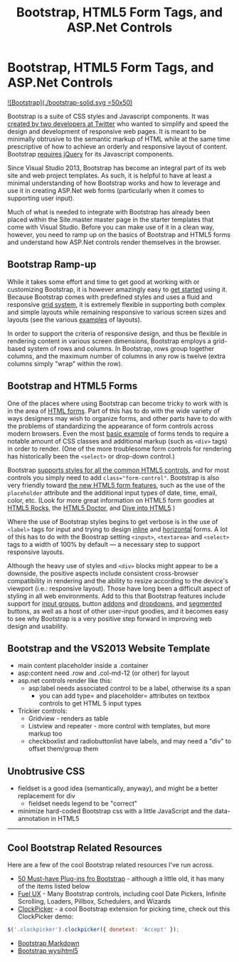 ﻿---
title: Bootstrap, HTML5 Form Tags, and ASP.Net Controls
---
# Bootstrap, HTML5 Form Tags, and ASP.Net Controls

[![Bootstrap](./bootstrap-solid.svg =50x50)](http://getbootstrap.com/about/#brand)

Bootstrap is a suite of CSS styles and Javascript components. It was [created by two developers at Twitter](http://getbootstrap.com/about/) who wanted to simplify and speed the design and development of responsive web pages. It is meant to be minimally obtrusive to the semantic markup of HTML while at the same time prescriptive of how to achieve an orderly and responsive layout of content. Bootstrap [requires jQuery](http://getbootstrap.com/getting-started/#whats-included) for its Javascript components.

Since Visual Studio 2013, Bootstrap has become an integral part of its web site and web project templates. As such, it is helpful to have at least a minimal understanding of how Bootstrap works and how to leverage and use it in creating ASP.Net web forms (particularly when it comes to supporting user input).

Much of what is needed to integrate with Bootstrap has already been placed within the Site.master master page in the starter templates that come with Visual Studio. Before you can make use of it in a clean way, however, you need to ramp up on the basics of Bootstrap and HTML5 forms and understand how ASP.Net controls render themselves in the browser.

## Bootstrap Ramp-up

While it takes some effort and time to get good at working with or customizing Bootstrap, it is however amazingly easy to [get started](http://getbootstrap.com/getting-started/#template) using it. Because Bootstrap comes with predefined styles and uses a fluid and responsive [grid system](http://getbootstrap.com/css/#grid), it is extremely flexible in supporting both complex and simple layouts while remaining responsive to various screen sizes and layouts (see the various [examples](http://getbootstrap.com/getting-started/#examples) of layouts).

In order to support the criteria of responsive design, and thus be flexible in rendering content in various screen dimensions, Bootstrap employs a grid-based system of rows and columns. In Bootstrap, rows group together columns, and the maximum number of columns in any row is twelve (extra columns simply "wrap" within the row).

## Bootstrap and HTML5 Forms

One of the places where using Bootstrap can become tricky to work with is in the area of [HTML forms](http://getbootstrap.com/css/#forms). Part of this has to do with the wide variety of ways designers may wish to organize forms, and other parts have to do with the problems of standardizing the appearance of form controls across modern browsers. Even the most [basic example](http://getbootstrap.com/css/#forms-example) of forms tends to require a notable amount of CSS classes and additional markup (such as `<div>` tags) in order to render. (One of the more troublesome form controls for rendering has historically been the `<select>` or drop-down control.)

Bootstrap [supports styles for all the common HTML5 controls](http://getbootstrap.com/css/#forms-controls), and for most controls you simply need to add `class="form-control"`. Bootstrap is also very friendly toward [the new HTML5 form features](http://diveintohtml5.info/forms.html), such as the use of the `placeholder` attribute and the additional input types of date, time, email, color, etc. (Look for more great information on HTML5 form goodies at [HTML5 Rocks](https://developer.mozilla.org/en-US/docs/Web/Guide/HTML/Forms_in_HTML), the [HTML5 Doctor](http://html5doctor.com/html5-forms-introduction-and-new-attributes/), and [Dive into HTML5](http://www.html5rocks.com/en/tutorials/forms/html5forms/).)

Where the use of Bootstrap styles begins to get verbose is in the use of `<label>` tags for input and trying to design [inline](http://getbootstrap.com/css/#forms-inline) and [horizontal](http://getbootstrap.com/css/#forms-horizontal) forms. A lot of this has to do with the Boostrap setting `<input>`, `<textarea>` and `<select>` tags to a width of 100% by default — a necessary step to support responsive layouts.

Although the heavy use of styles and `<div>` blocks might appear to be a downside, the positive aspects include consistent cross-browser compatibility in rendering and the ability to resize according to the device's viewport (i.e.: responsive layout). Those have long been a difficult aspect of styling in all web environments. Add to this that Bootstrap features include support for [input groups](http://getbootstrap.com/components/#input-groups), button [addons](http://getbootstrap.com/components/#input-groups-buttons) and [dropdowns](http://getbootstrap.com/components/#input-groups-buttons-dropdowns), and [segmented](http://getbootstrap.com/components/#input-groups-buttons-segmented) buttons, as well as a host of other user-input goodies, and it becomes easy to see why Bootstrap is a very positive step forward in improving web design and usability.

## Bootstrap and the VS2013 Website Template

- main content placeholder inside a .container
- asp:content need .row and .col-md-12 (or other) for layout
- asp.net controls render like this:
  - asp:label needs associated control to be a label, otherwise its a span
    - you can add type= and placeholder= attributes on textbox controls to get HTML 5 input types
- Trickier controls:
  - Gridview - renders as table
  - Listview and repeater - more control with templates, but more markup too
  - checkboxlist and radiobuttonlist have labels, and may need a "div" to offset them/group them

## Unobtrusive CSS

- fieldset is a good idea (semantically, anyway), and might be a better replacement for div
  - fieldset needs legend to be "correct"
- minimize hard-coded Bootstrap css with a little JavaScript and the data- annotation in HTML5

---

## Cool Bootstrap Related Resources

Here are a few of the cool Bootstrap related resources I've run across.

- [50 Must-have Plug-ins fro Bootstrap](http://tutorialzine.com/2013/07/50-must-have-plugins-for-extending-twitter-bootstrap/) \- although a little old, it has many of the items listed below
- [Fuel UX](http://exacttarget.github.io/fuelux/) \- Many Bootstrap controls, including cool Date Pickers, Infinite Scrolling, Loaders, Pillbox, Schedulers, and Wizards
- [ClockPicker](http://weareoutman.github.io/clockpicker/) \- a cool Bootstrap extension for picking time, check out this ClockPicker demo:  

```js
$('.clockpicker').clockpicker({ donetext: 'Accept' });
```

- [Bootstrap Markdown](http://toopay.github.io/bootstrap-markdown/)
- [Bootstrap wysihtml5](http://jhollingworth.github.io/bootstrap-wysihtml5/)
